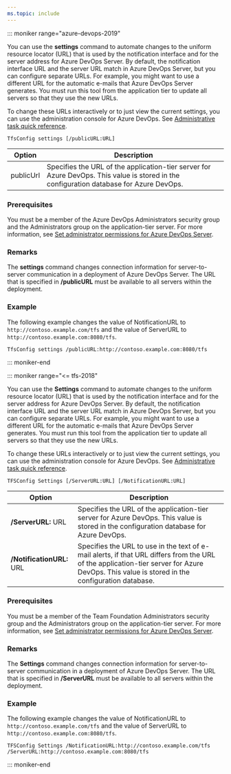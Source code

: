 ```yaml
---
ms.topic: include
---
```


::: moniker range="azure-devops-2019"

You can use the **settings** command to automate changes to the uniform resource locator (URL) that is used by the notification interface and for the server address for Azure DevOps Server.
By default, the notification interface URL and the server URL match in Azure DevOps Server, but you can configure separate URLs.
For example, you might want to use a different URL for the automatic e-mails that Azure DevOps Server generates.
You must run this tool from the application tier to update all servers so that they use the new URLs.

To change these URLs interactively or to just view the current settings, you can use the administration console for Azure DevOps. See [Administrative task quick reference](/azure/devops/server/admin/admin-quick-ref).

```
TfsConfig settings [/publicURL:URL]
```

|Option|Description|
|---|---|
|publicUrl|Specifies the URL of the application-tier server for Azure DevOps. This value is stored in the configuration database for Azure DevOps.|

### Prerequisites

You must be a member of the Azure DevOps Administrators security group and the Administrators group on the application-tier server. For more information, see [Set administrator permissions for Azure DevOps Server](https://msdn.microsoft.com/library/ed578715-f4d2-4042-b797-5f97abde9973).

### Remarks

The **settings** command changes connection information for server-to-server communication in a deployment of Azure DevOps Server. The URL that is specified in **/publicURL** must be available to all servers within the deployment.

### Example

The following example changes the value of NotificationURL to `http://contoso.example.com/tfs` and the value of ServerURL to `http://contoso.example.com:8080/tfs`.

```
TfsConfig settings /publicURL:http://contoso.example.com:8080/tfs
```

::: moniker-end

::: moniker range="<= tfs-2018"

You can use the **Settings** command to automate changes to the uniform resource locator (URL)
that is used by the notification interface and for the server address for Azure DevOps Server.
By default, the notification interface URL and the server URL match in Azure DevOps Server, but you can configure separate URLs.
For example, you might want to use a different URL for the automatic e-mails that Azure DevOps Server generates.
You must run this tool from the application tier to update all servers so that they use the new URLs.

To change these URLs interactively or to just view the current settings, you can use the administration console for Azure DevOps. See [Administrative task quick reference](/azure/devops/server/admin/admin-quick-ref).

```
TFSConfig Settings [/ServerURL:URL] [/NotificationURL:URL]
```

<table>
	<thead>
		<tr>
			<th>Option</th>
			<th>Description</th>
		</tr>
	</thead>
	<tbody>
		<tr>
			<td><strong>/ServerURL:</strong> URL</td>
			<td>Specifies the URL of the application-tier server for Azure DevOps. This value is stored in the configuration database for Azure DevOps.</td>
		</tr>
		<tr>
			<td><strong>/NotificationURL:</strong> URL</td>
			<td>Specifies the URL to use in the text of e-mail alerts, if that URL differs from the URL of the application-tier server for Azure DevOps. This value is stored in the configuration database.</td>
		</tr>
	</tbody>
</table>

### Prerequisites

You must be a member of the Team Foundation Administrators security group and the Administrators group on the application-tier server. For more information, see [Set administrator permissions for Azure DevOps Server](https://msdn.microsoft.com/library/ed578715-f4d2-4042-b797-5f97abde9973).

### Remarks

The **Settings** command changes connection information for server-to-server communication in a deployment of Azure DevOps Server. The URL that is specified in **/ServerURL** must be available to all servers within the deployment.

### Example

The following example changes the value of NotificationURL to `http://contoso.example.com/tfs` and the value of ServerURL to `http://contoso.example.com:8080/tfs`.

```
TFSConfig Settings /NotificationURL:http://contoso.example.com/tfs /ServerURL:http://contoso.example.com:8080/tfs
```

::: moniker-end